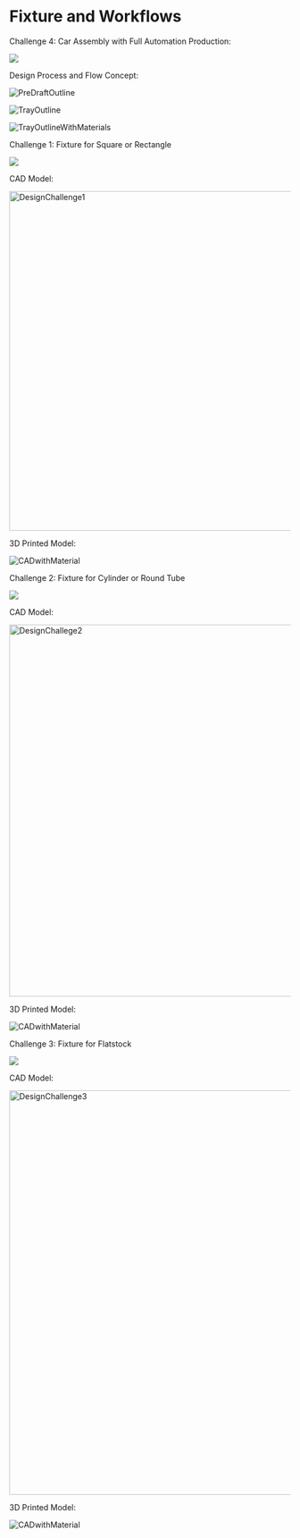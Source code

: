 # Fixture and Workflows

Challenge 4: Car Assembly with Full Automation Production:

[![](https://markdown-videos-api.jorgenkh.no/youtube/2YhZOWWRiGA/)](https://youtu.be/2YhZOWWRiGA)

Design Process and Flow Concept:

![PreDraftOutline](https://github.com/user-attachments/assets/d1c9eb82-7d0f-49c8-8590-f769ac91cbdd)

![TrayOutline](https://github.com/user-attachments/assets/8483402a-44e5-418f-aa69-dc15589ff097)

![TrayOutlineWithMaterials](https://github.com/user-attachments/assets/dd279bae-8cba-4986-9af2-4dfe1e907800)


Challenge 1: Fixture for Square or Rectangle

[![](https://markdown-videos-api.jorgenkh.no/youtube/vFHOyLAki1Y/)](https://youtu.be/vFHOyLAki1Y)

CAD Model:

<img width="608" alt="DesignChallenge1" src="https://github.com/user-attachments/assets/6733a00a-af71-4125-ab86-39f3df222f35" />

3D Printed Model:

![CADwithMaterial](https://github.com/user-attachments/assets/95614402-b0dc-4b05-bf3d-23c1412b4093)

Challenge 2: Fixture for Cylinder or Round Tube

[![](https://markdown-videos-api.jorgenkh.no/youtube/YKQ65_U-YVA/)](https://youtu.be/YKQ65_U-YVA)

CAD Model:

<img width="666" alt="DesignChallege2" src="https://github.com/user-attachments/assets/eed011d7-f0d6-4e9f-968f-e10d2b0b2037" />

3D Printed Model:

![CADwithMaterial](https://github.com/user-attachments/assets/b7df5472-c512-4a76-a88c-369f93bdbbd5)

Challenge 3: Fixture for Flatstock

[![](https://markdown-videos-api.jorgenkh.no/youtube/2C4z5gTgOkM/)](https://youtu.be/2C4z5gTgOkM)

CAD Model:

<img width="724" alt="DesignChallenge3" src="https://github.com/user-attachments/assets/0523d0e4-840a-47ef-a5c1-c65f8d67258d" />

3D Printed Model:

![CADwithMaterial](https://github.com/user-attachments/assets/e23c6ae4-ca16-4bc9-8da3-66abb485856f)
